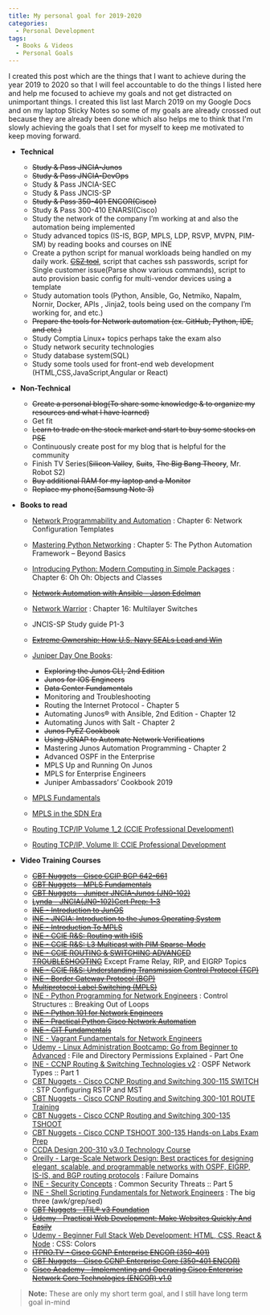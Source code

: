 ```yaml
---
title: My personal goal for 2019-2020
categories:
  - Personal Development
tags:
  - Books & Videos
  - Personal Goals
---
```


I created this post which are the things that I want to achieve during the year 2019 to 2020 so that I will feel accountable to do the things I listed here and help me focused to achieve my goals and not get distracted on unimportant things.  I created this list last March 2019 on my Google Docs  and on my laptop Sticky Notes so some of my goals are already crossed out because they are already been done which also helps me to think that I'm slowly achieving the goals that I set for myself to keep me motivated to keep moving forward.

  * **Technical** 
      * ~~Study & Pass JNCIA-Junos~~
      * ~~Study & Pass JNCIA-DevOps~~ 
      * Study & Pass JNCIA-SEC     
      * Study & Pass JNCIS-SP
      * ~~Study & Pass 350-401 ENCOR(Cisco)~~
      * Study & Pass 300-410 ENARSI(Cisco)
      * Study the network of the company I’m working at and also the automation being implemented
      * Study advanced topics (IS-IS, BGP, MPLS, LDP, RSVP, MVPN, PIM-SM) by reading books and courses on INE
      * Create a python script  for manual workloads being handled on my daily work. ~~[CSZ tool](https://github.com/christianzabala/CSZ-Tool)~~, script that caches ssh passwords, script for Single customer issue(Parse show various commands), script to auto provision basic config for multi-vendor devices using a template 
      * Study automation tools (Python, Ansible, Go, Netmiko, Napalm, Nornir, Docker, APIs , Jinja2, tools being used on the company I’m working for, and etc.)
      * ~~Prepare the tools for Network automation (ex. GitHub, Python, IDE, and etc.)~~
      * Study Comptia Linux+ topics perhaps take the exam also
      * Study network security technologies
      * Study database system(SQL)
      * Study some tools used for front-end web development (HTML,CSS,JavaScript,Angular or React)
  * **Non-Technical**
      *  ~~Create a personal blog(To share some knowledge & to organize my resources and what I have learned)~~
      * Get fit
      *  ~~Learn to trade on the stock market and start to buy some stocks on PSE~~
      * Continuously create post for my blog that is helpful for the community
      * Finish TV Series(~~Silicon Valley~~, ~~Suits~~, ~~The Big Bang Theory~~, Mr. Robot S2)
      * ~~Buy additional RAM for my laptop and a Monitor~~
      * ~~Replace my phone(Samsung Note 3)~~
  * **Books to read**
      * [Network Programmability and Automation](https://www.amazon.com/Network-Programmability-Automation-Next-Generation-Engineer-ebook/dp/B079K6HWQX) : Chapter 6: Network Configuration Templates
      * [Mastering Python Networking](https://www.packtpub.com/networking-and-servers/mastering-python-networking) : Chapter 5: The Python Automation Framework – Beyond Basics
      * [Introducing Python: Modern Computing in Simple Packages](http://shop.oreilly.com/product/0636920028659.do) : Chapter 6: Oh Oh: Objects and Classes
      * ~~[Network Automation with Ansible - Jason Edelman](https://www.oreilly.com/library/view/network-automation-with/9781492042389/)~~
      * [Network Warrior](http://shop.oreilly.com/product/0636920010159.do) : Chapter 16: Multilayer Switches
      * JNCIS-SP Study guide P1-3
      * ~~[Extreme Ownership: How U.S. Navy SEALs Lead and Win](https://www.amazon.com/Extreme-Ownership-U-S-Navy-SEALs-ebook/dp/B00VE4Y0Z2)~~
      * [Juniper Day One Books](https://www.juniper.net/us/en/training/jnbooks/):
          * ~~Exploring the Junos CLI, 2nd Edition~~
          * ~~Junos for IOS Engineers~~
          * ~~Data Center Fundamentals~~
          * Monitoring and Troubleshooting
          * Routing the Internet Protocol - Chapter 5
          * Automating Junos® with Ansible, 2nd Edition - Chapter 12
          * Automating Junos with Salt - Chapter 2
          * ~~Junos PyEZ Cookbook~~
          * ~~Using JSNAP to Automate Network Verifications~~
          * Mastering Junos Automation Programming - Chapter 2
          * Advanced OSPF in the Enterprise
          * MPLS Up and Running On Junos
          * MPLS for Enterprise Engineers
          * Juniper Ambassadors’ Cookbook 2019
          
      * [MPLS Fundamentals](https://www.amazon.com/MPLS-Fundamentals-Luc-Ghein/dp/1587051974)
      * [MPLS in the SDN Era](http://shop.oreilly.com/product/0636920033905.do)
      * [Routing TCP/IP Volume 1_2 (CCIE Professional Development)](https://www.amazon.com/Routing-TCP-IP-Professional-Development-ebook/dp/B008K9ADRI)
      * [Routing TCP/IP, Volume II: CCIE Professional Development](https://www.amazon.com/Routing-TCP-CCIE-Professional-Development/dp/1578700892) 
      
  * **Video Training Courses**
      * ~~[CBT Nuggets - Cisco CCIP BGP 642-661](https://www.cbtnuggets.com/it-training/cisco-ccip-bgp-642-661)~~
      *  ~~[CBT Nuggets - MPLS Fundamentals](https://www.cbtnuggets.com/it-training/mpls-fundamentals)~~
      *  ~~[CBT Nuggets - Juniper JNCIA-Junos (JN0-102)](https://www.cbtnuggets.com/it-training/juniper-jncia-junos-jn0-102)~~
      *  ~~[Lynda - JNCIA(JN0-102)Cert Prep: 1-3](https://www.lynda.com/Shyamraj-Selvaraju/1725396057-1.html)~~
      *  ~~[INE - Introduction to JunOS](https://my.ine.com/course/introduction-to-junos/c471907f-4b1f-11e4-89a3-22000b4a8afe)~~   
      *  ~~[INE - JNCIA: Introduction to the Junos Operating System](https://my.ine.com/course/ine-jncia-intro-to-junos-os/92b72673-6aeb-4f65-9d32-a30a3301d362)~~
      *  ~~[INE - Introduction To MPLS](https://my.ine.com/course/rs-intro-to-mpls/43b76338-4e6a-40a6-acbc-76ef40be2557s)~~
      *  ~~[INE -  CCIE R&S: Routing with ISIS](https://my.ine.com/course/ccie-rs-routing-with-isis/d57a7f7c-7fc3-42bc-a28e-dc827fb0d7f3)~~
      *  ~~[INE - CCIE R&S: L3 Multicast with PIM Sparse-Mode](https://my.ine.com/course/ccie-rs-l3-multicast-pim/2867b1d9-83a4-460d-851f-80bebc95a256)~~    
      *  ~~[INE - CCIE ROUTING & SWITCHING ADVANCED TROUBLESHOOTING](https://my.ine.com/course/ccie-adv-troubleshooting/f3849e99-4bc3-4c22-ac6d-534590df9912)~~  Except Frame Relay, RIP, and EIGRP Topics  
      *  ~~[INE - CCIE R&S: Understanding Transmission Control Protocol (TCP)](https://my.ine.com/course/ccie-rs-understaning-tcp/cff2f246-49cf-413c-a4c7-d8b33f30b038)~~  
      *  ~~[INE - Border Gateway Protocol (BGP)](https://my.ine.com/course/ine-ccie-eiv1-bgp/9ab31b01-cfd4-48cf-8ccd-63fda604f5da)~~  
      *  ~~[Multiprotocol Label Switching (MPLS)](https://my.ine.com/course/ine-ccie-eiv1-mpls/50e2699d-e804-40b0-80a3-2181d2731098)~~  
      *  [INE - Python Programming for Network Engineers](https://my.ine.com/course/ine-python-programming/7477146c-397b-4510-b910-1108608879b5) : Control Structures :: Breaking Out of Loops
      *  ~~[INE - Python 101 for Network Engineers](https://my.ine.com/course/ine-python-101-for-network-engineers/448da730-773e-49a0-a4a2-6eb675288b7e)~~
      *  ~~[INE - Practical Python Cisco Network Automation](https://my.ine.com/course/ine-practical-python-cisco-network-automation/3be5db2b-43fb-4510-9288-d9c6913a9037)~~
      *  ~~[INE - GIT Fundamentals](https://my.ine.com/course/ine-git-fundamentals/1f09eded-6c92-4a68-ac7e-043c48bd35c1)~~
      *  [INE - Vagrant Fundamentals for Network Engineers](https://my.ine.com/course/vagrant-fundamentals/432d0641-9a6d-11e4-8f7f-22000b4a8afe)
      *  [Udemy - Linux Administration Bootcamp: Go from Beginner to Advanced](https://www.udemy.com/course/linux-administration-bootcamp/) : File and Directory Permissions Explained - Part One      
      *  [INE - CCNP Routing & Switching Technologies v2](https://my.ine.com/course/ccnp-routing-switching-course-v2/71df49b5-4f80-4100-a878-bb289da661ea) :  OSPF Network Types :: Part 1    
       *  [CBT Nuggets - Cisco CCNP Routing and Switching 300-115 SWITCH](https://www.cbtnuggets.com/it-training/cisco-ccnp-routing-switching-300-115) : STP Configuring RSTP and MST
       *  [CBT Nuggets - Cisco CCNP Routing and Switching 300-101 ROUTE Training](https://www.cbtnuggets.com/it-training/cisco-ccnp-routing-switching-300-101)      
       *  [CBT Nuggets - Cisco CCNP Routing and Switching 300-135 TSHOOT](https://www.cbtnuggets.com/it-training/cisco-ccnp-routing-switching-300-135)            
       *  [CBT Nuggets - Cisco CCNP TSHOOT 300-135 Hands-on Labs Exam Prep](https://www.cbtnuggets.com/it-training/cisco-ccnp-tshoot-300-135-hands-on-labs-exam-prep) 
       * [CCDA Design 200-310 v3.0 Technology Course](https://my.ine.com/course/ine-ccda-200-310-tech-course/8230d74d-5bf4-4c88-afe5-0cf4536a4cf1)
       *  [Oreilly  - Large-Scale Network Design: Best practices for designing elegant, scalable, and programmable networks with OSPF, EIGRP, IS-IS, and BGP routing protocols](https://www.oreilly.com/library/view/large-scale-network-design/9780134686547/) : Failure Domains
       *  [INE - Security Concepts](https://my.ine.com/course/ine-ccna-sc-210-260-iins-security-concepts/b76a8686-4855-4af3-95d9-9946b5c72fef) : Common Security Threats :: Part 5    
      *  [INE - Shell Scripting Fundamentals for Network Engineers](https://my.ine.com/course/shell-scripting-fundamentals/fc599b3a-275d-4907-8ed6-8b8f270ba5a9) :  The big three (awk/grep/sed)           
      *  ~~[CBT Nuggets - ITIL® v3 Foundation](https://www.cbtnuggets.com/it-training/itilr-foundations)~~
      *  ~~[Udemy - Practical Web Development: Make Websites Quickly And Easily](https://www.udemy.com/course/make-beautiful-websites-in-a-few-hours/)~~
       *  [Udemy - Beginner Full Stack Web Development: HTML, CSS, React & Node](https://www.udemy.com/course/ultimate-web/) : CSS: Colors 
       *  ~~[ITPRO.TV - Cisco CCNP Enterprise ENCOR (350-401)](https://www.itpro.tv/courses/cisco/cisco-ccnp-enterprise-encor-350401/)~~
       *  ~~[CBT Nuggets - Cisco CCNP Enterprise Core (350-401 ENCOR)](https://www.cbtnuggets.com/certification-playlist/Cisco/ccnp-enterprise-core)~~
       *  ~~[Cisco Academy - Implementing and Operating Cisco Enterprise Network Core Technologies (ENCOR) v1.0](https://www.cisco.com/c/en/us/training-events/training-certifications/training/training-services/courses/implementing-and-operating-cisco-enterprise-network-core-technologies-encor.html)~~




      
> **Note:** These are only my short term goal, and I still have long term goal in-mind 
